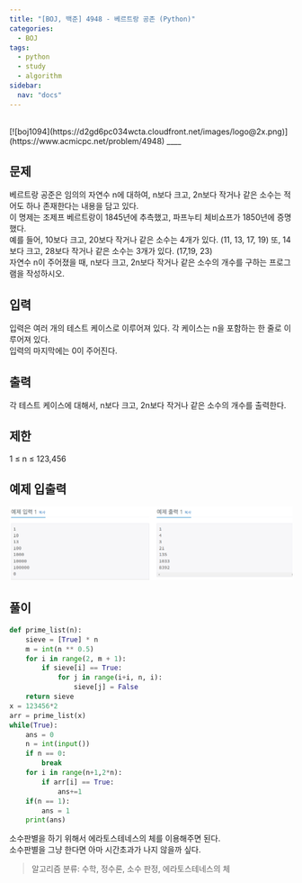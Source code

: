 ```yaml
---
title: "[BOJ, 백준] 4948 - 베르트랑 공존 (Python)"
categories:
  - BOJ
tags:
  - python
  - study
  - algorithm
sidebar: 
  nav: "docs"
---
```

<br>
[![boj1094](https://d2gd6pc034wcta.cloudfront.net/images/logo@2x.png)](https://www.acmicpc.net/problem/4948)
__<https://www.acmicpc.net/problem/4948>__

## 문제
베르트랑 공준은 임의의 자연수 n에 대하여, n보다 크고, 2n보다 작거나 같은 소수는 적어도 하나 존재한다는 내용을 담고 있다.    
이 명제는 조제프 베르트랑이 1845년에 추측했고, 파프누티 체비쇼프가 1850년에 증명했다.    
예를 들어, 10보다 크고, 20보다 작거나 같은 소수는 4개가 있다. (11, 13, 17, 19) 또, 14보다 크고, 28보다 작거나 같은 소수는 3개가 있다. (17,19, 23)    
자연수 n이 주어졌을 때, n보다 크고, 2n보다 작거나 같은 소수의 개수를 구하는 프로그램을 작성하시오. 
## 입력
입력은 여러 개의 테스트 케이스로 이루어져 있다. 각 케이스는 n을 포함하는 한 줄로 이루어져 있다.    
입력의 마지막에는 0이 주어진다.
## 출력
각 테스트 케이스에 대해서, n보다 크고, 2n보다 작거나 같은 소수의 개수를 출력한다.
## 제한
1 ≤ n ≤ 123,456
## 예제 입출력
![boj4948](/assets/images/boj4948.png)
## 풀이
```python
def prime_list(n):
    sieve = [True] * n
    m = int(n ** 0.5)
    for i in range(2, m + 1):
        if sieve[i] == True:      
            for j in range(i+i, n, i):
                sieve[j] = False
    return sieve
x = 123456*2
arr = prime_list(x)
while(True):
    ans = 0
    n = int(input())
    if n == 0:
        break
    for i in range(n+1,2*n):
        if arr[i] == True:
            ans+=1
    if(n == 1):
        ans = 1
    print(ans)
```
소수판별을 하기 위해서 에라토스테네스의 체를 이용해주면 된다.    
소수판별을 그냥 한다면 아마 시간초과가 나지 않을까 싶다.

> 알고리즘 분류: 수학, 정수론, 소수 판정, 에라토스테네스의 체